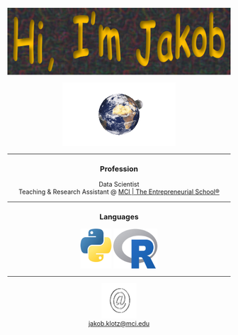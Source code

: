 <p align="center"><img src="assets/awesome-banner.PNG" alt="awesome banner" width="570"></p>
<p align="center">
  <img src="assets/earth.gif" alt="earth gif">
</p>

<hr>

<div align="center">
  <h3>Profession</h3>
    Data Scientist
    <br>
    Teaching & Research Assistant @ <a href="https://www.mci.edu/">MCI | The Entrepreneurial School®</a>
  <hr>
  <h3>Languages</h3>
  <a href="https://www.python.org/" title="Python"><img src="assets/icons/python.png" width="70" height="90"/></a>
  <a href="https://www.r-project.org/" title="R"><img src="assets/icons/Rlogo.png" width="100" height="90"/></a>
  <br>
  <hr>
  <img src="assets/e-mail.gif" alt="email gif" width="80">
  <br>
  <a href="mailto:jakob.klotz@mci.edu">jakob.klotz@mci.edu</a>
</div>
